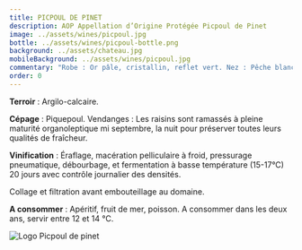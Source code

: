 ```yaml
---
title: PICPOUL DE PINET
description: AOP Appellation d’Origine Protégée Picpoul de Pinet
image: ../assets/wines/picpoul.jpg
bottle: ../assets/wines/picpoul-bottle.png
background: ../assets/chateau.jpg
mobileBackground: ../assets/wines/picpoul.jpg
commentary: "Robe : Or pâle, cristallin, reflet vert. Nez : Pêche blanche, arôme d’ananas, parfum de rose. Bouche : Vif, fruits exotiques en accord avec le nez."
order: 0
---
```


**Terroir** : Argilo-calcaire.

**Cépage** : Piquepoul. Vendanges : Les raisins sont ramassés à pleine maturité organoleptique mi septembre, la nuit pour préserver toutes leurs qualités de fraîcheur.

**Vinification** : Éraflage, macération pelliculaire à froid, pressurage pneumatique, débourbage, et fermentation à basse température (15-17°C) 20 jours avec contrôle journalier des densités.

Collage et filtration avant embouteillage au domaine.

**A consommer** : Apéritif, fruit de mer, poisson. A consommer dans les deux ans, servir entre 12 et 14 °C.

![Logo Picpoul de pinet](/LogoPP_Complet-Couleur.jpg)